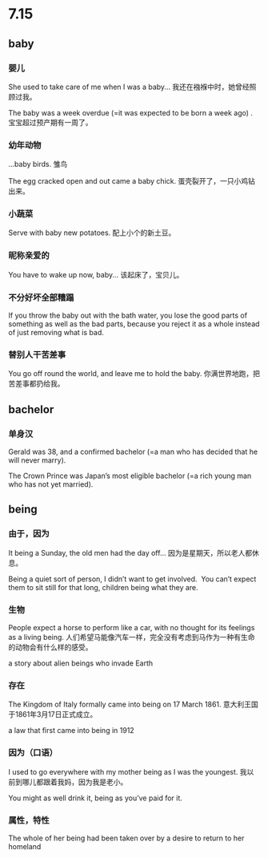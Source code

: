 # 7.15

## baby

### 婴儿
She used to take care of me when I was a baby... 我还在襁褓中时，她曾经照顾过我。

The baby was a week overdue (=it was expected to be born a week ago) .  宝宝超过预产期有一周了。

### 幼年动物
...baby birds.
雏鸟

The egg cracked open and out came a baby chick.  蛋壳裂开了，一只小鸡钻出来。

### 小蔬菜

Serve with baby new potatoes.
配上小个的新土豆。
### 昵称亲爱的
You have to wake up now, baby...
该起床了，宝贝儿。

### 不分好坏全部糟蹋

If you throw the baby out with the bath water, you lose the good parts of something as well as the bad parts, because you reject it as a whole instead of just removing what is bad.

### 替别人干苦差事

You go off round the world, and leave me to hold the baby.
你满世界地跑，把苦差事都扔给我。


## bachelor

### 单身汉

Gerald was 38, and a confirmed bachelor (=a man who has decided that he will never marry).

The Crown Prince was Japan’s most eligible bachelor (=a rich young man who has not yet married).

## being

### 由于，因为

It being a Sunday, the old men had the day off...
因为是星期天，所以老人都休息。

 Being a quiet sort of person, I didn’t want to get involved.
 You can’t expect them to sit still for that long, children being what they are.

### 生物
 	
People expect a horse to perform like a car, with no thought for its feelings as a living being.
人们希望马能像汽车一样，完全没有考虑到马作为一种有生命的动物会有什么样的感受。

a story about alien beings who invade Earth
### 存在

The Kingdom of Italy formally came into being on 17 March 1861.
意大利王国于1861年3月17日正式成立。

 a law that first came into being in 1912
 
### 因为（口语）

I used to go everywhere with my mother being as I was the youngest.
我以前到哪儿都跟着我妈，因为我是老小。

You might as well drink it, being as you’ve paid for it.

### 属性，特性

 The whole of her being had been taken over by a desire to return to her homeland

